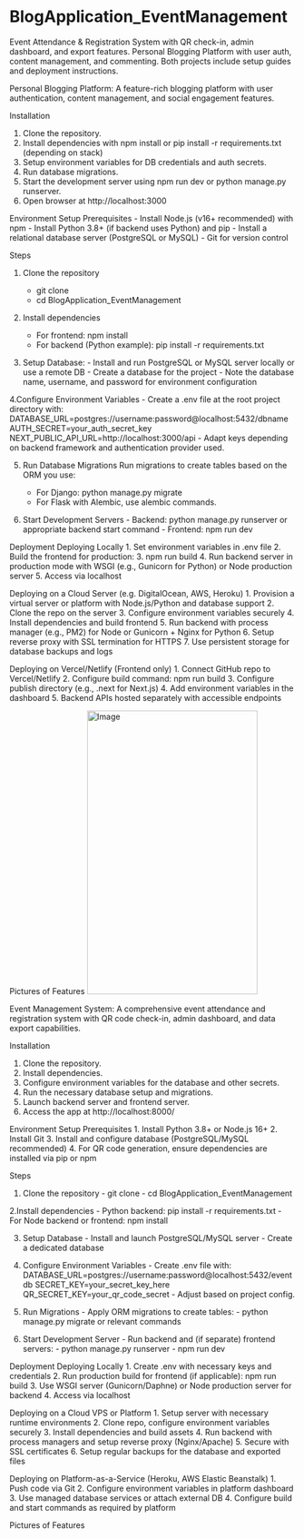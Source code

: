 # BlogApplication_EventManagement
Event Attendance &amp; Registration System with QR check-in, admin dashboard, and export features.  Personal Blogging Platform with user auth, content management, and commenting. Both projects include setup guides and deployment instructions.

Personal Blogging Platform:
A feature-rich blogging platform with user authentication, content management, and social engagement features.

Installation
  1. Clone the repository.
  2. Install dependencies with npm install or pip install -r requirements.txt (depending on stack)
  3. Setup environment variables for DB credentials and auth secrets.
  4. Run database migrations.
  5. Start the development server using npm run dev or python manage.py runserver.
  6. Open browser at http://localhost:3000

Environment Setup
  Prerequisites
       - Install Node.js (v16+ recommended) with npm
       -  Install Python 3.8+ (if backend uses Python) and pip
       -  Install a relational database server (PostgreSQL or MySQL)
       -  Git for version control
     
  Steps
  1. Clone the repository
       - git clone <repo-url>
       - cd BlogApplication_EventManagement
  
  2. Install dependencies
     - For frontend: npm install
     - For backend (Python example): pip install -r requirements.txt
  
  3. Setup Database:
    - Install and run PostgreSQL or MySQL server locally or use a remote DB
    - Create a database for the project
    - Note the database name, username, and password for environment configuration
  
  4.Configure Environment Variables
    - Create a .env file at the root project directory with:
        DATABASE_URL=postgres://username:password@localhost:5432/dbname
        AUTH_SECRET=your_auth_secret_key
        NEXT_PUBLIC_API_URL=http://localhost:3000/api
    - Adapt keys depending on backend framework and authentication provider used.
  
  5. Run Database Migrations
    Run migrations to create tables based on the ORM you use:
      - For Django: python manage.py migrate
      - For Flask with Alembic, use alembic commands.
  
  6. Start Development Servers
    - Backend: python manage.py runserver or appropriate backend start command
    - Frontend: npm run dev

Deployment
  Deploying Locally
    1. Set environment variables in .env file
    2. Build the frontend for production:
    3. npm run build
    4. Run backend server in production mode with WSGI (e.g., Gunicorn for Python) or Node production server
    5. Access via localhost
  
  Deploying on a Cloud Server (e.g. DigitalOcean, AWS, Heroku)
    1. Provision a virtual server or platform with Node.js/Python and database support
    2. Clone the repo on the server
    3. Configure environment variables securely
    4. Install dependencies and build frontend
    5. Run backend with process manager (e.g., PM2) for Node or Gunicorn + Nginx for Python
    6. Setup reverse proxy with SSL termination for HTTPS
    7. Use persistent storage for database backups and logs
  
  Deploying on Vercel/Netlify (Frontend only)
    1. Connect GitHub repo to Vercel/Netlify
    2. Configure build command: npm run build
    3. Configure publish directory (e.g., .next for Next.js)
    4. Add environment variables in the dashboard
    5. Backend APIs hosted separately with accessible endpoints

Pictures of Features
<img width="300" height="500" alt="Image" src="https://github.com/user-attachments/assets/02a64fc3-e53f-4f57-aaef-ce15a1db314e" />

Event Management System:
A comprehensive event attendance and registration system with QR code check-in, admin dashboard, and data export capabilities.

Installation
  1. Clone the repository.
  2. Install dependencies.
  3. Configure environment variables for the database and other secrets.
  4. Run the necessary database setup and migrations.
  5. Launch backend server and frontend server.
  6. Access the app at http://localhost:8000/

Environment Setup 
  Prerequisites
    1. Install Python 3.8+ or Node.js 16+
    2. Install Git
    3. Install and configure database (PostgreSQL/MySQL recommended)
    4. For QR code generation, ensure dependencies are installed via pip or npm

Steps
  1. Clone the repository
    - git clone <repo-url>
    - cd BlogApplication_EventManagement
  
  2.Install dependencies
    - Python backend: pip install -r requirements.txt
    - For Node backend or frontend: npm install
  
  3. Setup Database
    - Install and launch PostgreSQL/MySQL server
    - Create a dedicated database
    
  4. Configure Environment Variables
    - Create .env file with:
        DATABASE_URL=postgres://username:password@localhost:5432/eventdb
        SECRET_KEY=your_secret_key_here
        QR_SECRET_KEY=your_qr_code_secret
    - Adjust based on project config.
  
  5. Run Migrations
    - Apply ORM migrations to create tables:
    - python manage.py migrate or relevant commands
  
  6. Start Development Server
    - Run backend and (if separate) frontend servers:
    - python manage.py runserver
    - npm run dev

Deployment
  Deploying Locally
    1. Create .env with necessary keys and credentials
    2. Run production build for frontend (if applicable): npm run build
    3. Use WSGI server (Gunicorn/Daphne) or Node production server for backend
    4. Access via localhost
  
  Deploying on a Cloud VPS or Platform
    1. Setup server with necessary runtime environments
    2. Clone repo, configure environment variables securely
    3. Install dependencies and build assets
    4. Run backend with process managers and setup reverse proxy (Nginx/Apache)
    5. Secure with SSL certificates
    6. Setup regular backups for the database and exported files
  
  Deploying on Platform-as-a-Service (Heroku, AWS Elastic Beanstalk)
    1. Push code via Git
    2. Configure environment variables in platform dashboard
    3. Use managed database services or attach external DB
    4. Configure build and start commands as required by platform

  Pictures of Features
    

  
